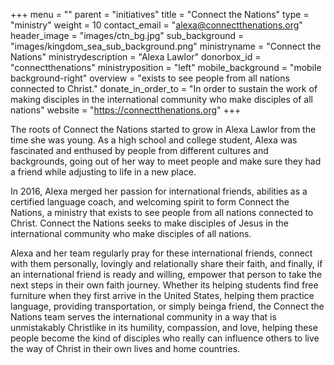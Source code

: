+++
menu = ""
parent = "initiatives"
title = "Connect the Nations"
type = "ministry"
weight = 10
contact_email = "alexa@connectthenations.org"
header_image = "images/ctn_bg.jpg"
sub_background = "images/kingdom_sea_sub_background.png"
ministryname = "Connect the Nations"
ministrydescription = "Alexa Lawlor"
donorbox_id = "connectthenations"
ministryposition = "left"
mobile_background = "mobile background-right"
overview = "exists to see people from all nations connected to Christ."
donate_in_order_to = "In order to sustain the work of making disciples in the international community who make disciples of all nations"
website = "https://connectthenations.org"
+++

The roots of Connect the Nations started to grow in Alexa Lawlor from the time she was young. As a high school and college student, Alexa was fascinated and enthused by people from different cultures and backgrounds, going out of her way to meet people and make sure they had a friend while adjusting to life in a new place. 

In 2016, Alexa merged her passion for international friends, abilities as a certified language coach, and welcoming spirit to form Connect the Nations, a ministry that exists to see people from all nations connected to Christ. Connect the Nations seeks to make disciples of Jesus in the international community who make disciples of all nations. 

Alexa and her team regularly pray for these international friends, connect with them personally, lovingly and relationally share their faith, and finally, if an international friend is ready and willing, empower that person to take the next steps in their own faith journey. Whether its helping students find free furniture when they first arrive in the United States, helping them practice language, providing transportation, or simply beinga  friend, the Connect the Nations team serves the international community in a way that is unmistakably Christlike in its humility, compassion, and love, helping these people become the kind of disciples who really can influence others to live the way of Christ in their own lives and home countries. 